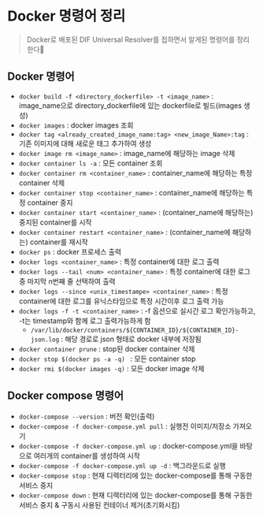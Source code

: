 # Docker 명령어 정리
> Docker로 배포된 DIF Universal Resolver를 접하면서 알게된 명령어를 정리한다📝

## Docker 명령어
+ `docker build -f <directory_dockerfile> -t <image_name>` : image_name으로 directory_dockerfile에 있는 dockerfile로 빌드(images 생성)
+ `docker images` : docker images 조회
+ `docker tag <already_created_image_name:tag> <new_image_Name>:tag` : 기존 이미지에 대해 새로운 태그 추가하여 생성
+ `docker image rm <image_name>` : image_name에 해당하는 image 삭제
+ `docker container ls -a` : 모든 container 조회
+ `docker container rm <container_name>` : container_name에 해당하는 특정 container 삭제
+ `docker container stop <container_name>` : container_name에 해당하는 특정 container 중지
+ `docker container start <container_name>` : (container_name에 해당하는)중지된 container를 시작
+ `docker container restart <container_name>` : (container_name에 해당하는) container를 재시작
+ `docker ps` : docker 프로세스 출력
+ `docker logs <container_name>` : 특정 container에 대한 로그 출력
+ `docker logs --tail <num> <container_name>` : 특정 container에 대한 로그 중 마지막 n번째 줄 선택하여 출력
+ `docker logs --since <unix_timestampe> <container_name>` : 특정 container에 대한 로그를 유닉스타임으로 특정 시간이후 로그 출력 가능
+ `docker logs -f -t <container_name>` : -f 옵션으로 실시간 로그 확인가능하고, -t는 timestamp와 함께 로그 출력가능하게 함
   + `/var/lib/docker/containers/${CONTAINER_ID}/${CONTAINER_ID}-json.log` : 해당 경로로 json 형태로 docker 내부에 저장됨
+ `docker container prune` : stop된 docker container 삭제
+ `docker stop $(docker ps -a -q) ` : 모든 container stop
+ `docker rmi $(docker images -q)` : 모든 docker image 삭제


## Docker compose 명령어

+ `docker-compose --version` : 버전 확인(출력)
+ `docker-compose -f docker-compose.yml pull` : 실행전 이미지/저장소 가져오기
+ `docker-compose -f docker-compose.yml up` : docker-compose.yml을 바탕으로 여러개의 container를 생성하여 시작
+ `docker-compose -f docker-compose.yml up -d` : 백그라운드로 실행
+ `docker-compose stop` : 현재 디렉터리에 있는 docker-compose를 통해 구동한 서비스 중지
+ `docker-compose down` : 현재 디렉터리에 있는 docker-compose를 통해 구동한 서비스 중지 & 구동시 사용된 컨테이너 제거(초기화시킴)
